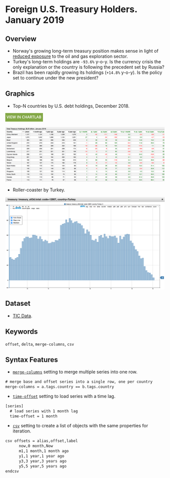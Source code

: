 # Foreign U.S. Treasury Holders. January 2019

## Overview

* Norway's growing long-term treasury position makes sense in light of [reduced exposure](https://www.bloomberg.com/news/articles/2017-11-16/norway-s-1-trillion-wealth-fund-wants-out-of-oil-and-gas-stocks) to the oil and gas exploration sector.
* Turkey's long-term holdings are  `-93.6%` y-o-y. Is the currency crisis the only explanation or the country is following the precedent set by Russia?
* Brazil has been rapidly growing its holdings (`+14.8%` y-o-y). Is the policy set to continue under the new president?

## Graphics

* Top-N countries by U.S. debt holdings, December 2018.

[![View in ChartLab](../research/images/new-button.png)](https://apps.axibase.com/chartlab/42a161bc/12/)

![](./images/us-treasury-foreign-2019-january.png)

* Roller-coaster by Turkey.

![](./images/us-treasury-foreign-2019-january-turkey.png)

## Dataset

* [TIC Data](http://ticdata.treasury.gov/Publish/slt3d_globl.txt).

## Keywords

`offset`, `delta`, `merge-columns`, `csv`

## Syntax Features

* [`merge-columns`](https://axibase.com/docs/charts/widgets/series-table/#merge-columns) setting to merge multiple series into one row.

```ls
# merge base and offset series into a single row, one per country
merge-columns = a.tags.country == b.tags.country
```

* [`time-offset`](https://axibase.com/docs/charts/widgets/shared/#time-offset) setting to load series with a time lag.

```ls
[series]
  # load series with 1 month lag
  time-offset = 1 month  
```

* [`csv`](https://axibase.com/docs/charts/syntax/control-structures.html#csv) setting to create a list of objects with the same properties for iteration.

```ls
csv offsets = alias,offset,label
      now,0 month,Now
      m1,1 month,1 month ago
      y1,1 year,1 year ago
      y3,3 year,3 years ago
      y5,5 year,5 years ago
endcsv
```
